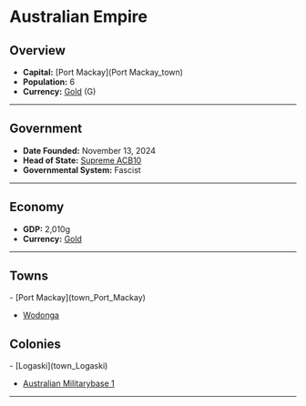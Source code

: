 <!--UNDEDITED FILE, remove this entire line if this file has been edited!-->
# <!--NAME-->Australian Empire<!--NAME-->

## Overview

- **Capital:** <!--CAPITAL_LINK-->[Port Mackay](Port Mackay_town)<!--CAPITAL_LINK-->
- **Population:** <!--POPULATION-->6<!--POPULATION-->
- **Currency:** <!--CURRENCY_LINK-->[Gold](Gold_currency)<!--CURRENCY_LINK--> (<!--CURRENCY_ABV-->G<!--CURRENCY_ABV-->)

---

## Government

- **Date Founded:** <!--FOUNDED-->November 13, 2024<!--FOUNDED-->
- **Head of State:** <!--LEADER_TITLE_LINK-->[Supreme ACB10](ACB10_user)<!--LEADER_TITLE_LINK-->
- **Governmental System:** <!--GOVERNMENT-->Fascist<!--GOVERNMENT-->

---

## Economy

- **GDP:** <!--GDP-->2,010g<!--GDP-->
- **Currency:** <!--CURRENCY_LINK-->[Gold](Gold_currency)<!--CURRENCY_LINK-->

---

## Towns

<!--TOWNS-->- [Port Mackay](town_Port_Mackay)
- [Wodonga](town_Wodonga)<!--TOWNS-->

## Colonies

<!--COLONIES-->- [Logaski](town_Logaski)
- [Australian Militarybase 1](town_Australian_Militarybase_1)<!--COLONIES-->

---
